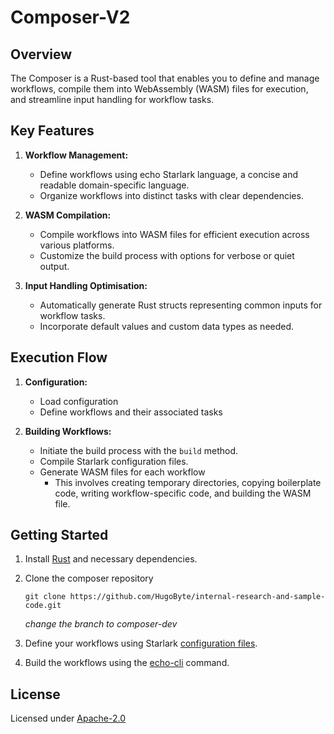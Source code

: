# Composer-V2

## Overview

The Composer is a Rust-based tool that enables you to define and manage workflows, compile them into WebAssembly (WASM) files for execution, and streamline input handling for workflow tasks.

## Key Features

1. **Workflow Management:**
   - Define workflows using echo Starlark language, a concise and readable domain-specific language.
   - Organize workflows into distinct tasks with clear dependencies.

2. **WASM Compilation:**
   - Compile workflows into WASM files for efficient execution across various platforms.
   - Customize the build process with options for verbose or quiet output.

3. **Input Handling Optimisation:**
   - Automatically generate Rust structs representing common inputs for workflow tasks.
   - Incorporate default values and custom data types as needed.

## Execution Flow

1. **Configuration:**
   - Load configuration 
   - Define workflows and their associated tasks
  
2. **Building Workflows:**
   - Initiate the build process with the `build` method.
   - Compile Starlark configuration files.
   - Generate WASM files for each workflow
     - This involves creating temporary directories, copying boilerplate code, writing workflow-specific code, and building the WASM file.

## Getting Started

1. Install [Rust](https://www.rust-lang.org/tools/install) and necessary dependencies.
2. Clone the composer repository
   
   ```
   git clone https://github.com/HugoByte/internal-research-and-sample-code.git
   ```
   *change the branch to composer-dev*

3. Define your workflows using Starlark [configuration files](../config).

4. Build the workflows using the [echo-cli](../echo-cli/README.md) command.

## License

Licensed under [Apache-2.0](https://www.apache.org/licenses/LICENSE-2.0)





